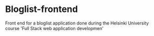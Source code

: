 # Bloglist-frontend
Front end for a bloglist application done during the Helsinki University course 'Full Stack web application developmen'
